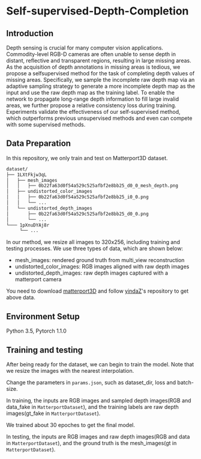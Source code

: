 # Self-supervised-Depth-Completion

## Introduction

Depth sensing is crucial for many computer vision applications. Commodity-level RGB-D cameras are often unable to sense depth in distant, reflective and transparent regions,
resulting in large missing areas. As the acquisition of depth annotations in missing areas is tedious, we propose a selfsupervised method for the task of completing depth values of missing areas. Specifically, we sample the incomplete raw depth map via an adaptive sampling strategy to generate a more incomplete depth map as the input and use the raw depth map as the training label. To enable the network to propagate long-range depth information to fill large invalid areas, we
further propose a relative consistency loss during training. Experiments validate the effectiveness of our self-supervised method, which outperforms previous unsupervised methods and even can compete with some supervised methods.

## Data Preparation
In this repository, we only train and test on Matterport3D dataset.
```bash
dataset/
├── 1LXtFkjw3qL
│   ├── mesh_images
│   │   ├── 0b22fa63d0f54a529c525afbf2e8bb25_d0_0_mesh_depth.png
│   ├── undistorted_color_images
│   │   ├── 0b22fa63d0f54a529c525afbf2e8bb25_i0_0.png
│   │   └── ...
│   └── undistorted_depth_images
│       ├── 0b22fa63d0f54a529c525afbf2e8bb25_d0_0.png
│       └── ...
└─── 1pXnuDYAj8r
     └── ...
```
In our method, we resize all images to 320x256, including training and testing processes. We use three types of data, which are shown below:
- mesh_images: rendered ground truth from multi_view reconstruction
- undistorted_color_images: RGB images aligned with raw depth images
- undistorted_depth_images: raw depth images captured with a matterport camera

You need to download  [matterport3D](https://github.com/niessner/Matterport) and follow [yindaZ](https://github.com/yindaz/DeepCompletionRelease)'s repository to get above data.

## Environment Setup
Python 3.5, Pytorch 1.1.0

## Training and testing
After being ready for the dataset, we can begin to train the model. Note that we resize the images with the nearest interpolation. 

Change the parameters in `params.json`, such as dataset_dir, loss and batch-size.

In training, the inputs are RGB images and sampled depth images(RGB and data_fake in `MatterportDataset`), and the training labels are raw depth images(gt_fake in `MatterportDataset`).

We trained about 30 epoches to get the final model.

In testing, the inputs are RGB images and raw depth images(RGB and data in `MatterportDataset`), and the ground truth is the mesh_images(gt in `MatterportDataset`).

